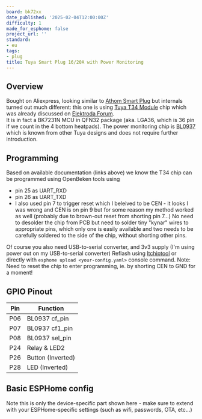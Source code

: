 ```yaml
---
board: bk72xx
date_published: '2025-02-04T12:00:00Z'
difficulty: 1
made_for_esphome: false
project_url: ''
standard:
- eu
tags:
- plug
title: Tuya Smart Plug 16/20A with Power Monitoring
---
```


## Overview

Bought on Aliexpress, looking similar to [Athom Smart Plug](Athom-Smart-Plug-PG01V3-EU16A) but internals turned out much different: this one is using [Tuya T34 Module](https://developer.tuya.com/en/docs/iot/t34-module-datasheet?id=Ka0l4h5zvg6j8) chip which was already discussed on [Elektroda Forum](https://www.elektroda.com/rtvforum/topic4036975.html).  
It is in fact a BK7231N MCU in QFN32 package (aka. LGA36, which is 36 pin if we count in the 4 bottom heatpads).
The power monitoring chip is [BL0937](https://developer.tuya.com/en/docs/iot-device-dev/Electricity-statistics?id=Kaunfo4am6icc) which is known from other Tuya designs and does not require further introduction.

## Programming

Based on available documentation (links above) we know the T34 chip can be programmed using OpenBeken tools using
- pin 25 as UART_RXD
- pin 26 as UART_TXD
- I also used pin 7 to trigger reset which I beleived to be CEN - it looks I was wrong and CEN is on pin 9 but for some reason my method worked as well (probably due to brown-out reset from shorting pin 7...)
No need to desolder the chip from PCB but need to solder tiny "kynar" wires to appropriate pins, which only one is easily available and two needs to be carefully soldered to the side of the chip, without shorting other pins.

Of course you also need USB-to-serial converter, and 3v3 supply (I'm using power out on my USB-to-serial converter)
Reflash using [ltchiptool](https://docs.libretiny.eu/docs/flashing/tools/ltchiptool/) or directly with `esphome upload <your-config.yaml>` console command.
Note: Need to reset the chip to enter programming, ie. by shorting CEN to GND for a moment!

## GPIO Pinout

| Pin   | Function          |
| ----- | ----------------- |
| P06   | BL0937 cf_pin     |
| P07   | BL0937 cf1_pin    |
| P08   | BL0937 sel_pin    |
| P24   | Relay & LED2      |
| P26   | Button  (Inverted)|
| P28   | LED (Inverted)    |

## Basic ESPHome config

Note this is only the device-specific part shown here - make sure to extend with your ESPHome-specific settings (such as wifi, passwords, OTA, etc...)